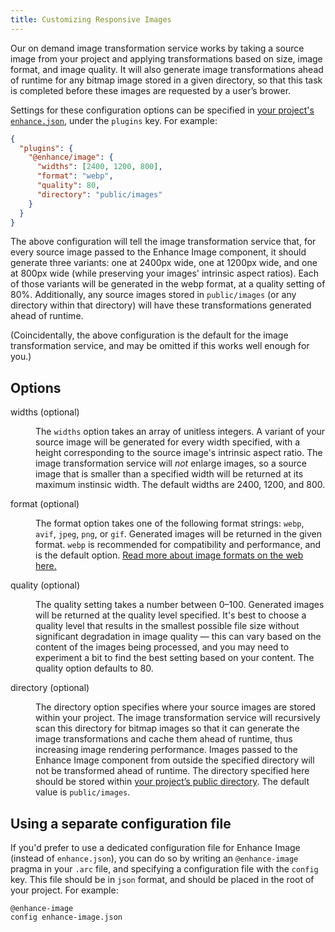 ```yaml
---
title: Customizing Responsive Images
---
```


Our on demand image transformation service works by taking a source image from your project and applying transformations based on size, image format, and image quality. It will also generate image transformations ahead of runtime for any bitmap image stored in a given directory, so that this task is completed before these images are requested by a user’s brower.

Settings for these configuration options can be specified in [your project's `enhance.json`](/docs/learn/starter-project/configuration), under the `plugins` key. For example:

<doc-code filename="enhance.json">

```json
{
  "plugins": {
    "@enhance/image": {
      "widths": [2400, 1200, 800],
      "format": "webp",
      "quality": 80,
      "directory": "public/images"
    }
  }
}
```

</doc-code>

The above configuration will tell the image transformation service that, for every source image passed to the Enhance Image component, it should generate three variants: one at 2400px wide, one at 1200px wide, and one at 800px wide (while preserving your images' intrinsic aspect ratios). Each of those variants will be generated in the webp format, at a quality setting of 80%. Additionally, any source images stored in `public/images` (or any directory within that directory) will have these transformations generated ahead of runtime.

(Coincidentally, the above configuration is the default for the image transformation service, and may be omitted if this works well enough for you.)

## Options

<dl>
  <dt>widths (optional)</dt>
  <dd>

  The `widths` option takes an array of unitless integers. A variant of your source image will be generated for every width specified, with a height corresponding to the source image's intrinsic aspect ratio. The image transformation service will *not* enlarge images, so a source image that is smaller than a specified width will be returned at its maximum instinsic width. The default widths are 2400, 1200, and 800.

  </dd>

  <dt>format (optional)</dt>
  <dd>

  The format option takes one of the following format strings: `webp`, `avif`, `jpeg`, `png`, or `gif`. Generated images will be returned in the given format. `webp` is recommended for compatibility and performance, and is the default option. [Read more about image formats on the web here.](https://developer.mozilla.org/en-US/docs/Web/Media/Formats/Image_types)

  </dd>

  <dt>quality (optional)</dt>
  <dd>

  The quality setting takes a number between 0–100. Generated images will be returned at the quality level specified. It's best to choose a quality level that results in the smallest possible file size without significant degradation in image quality — this can vary based on the content of the images being processed, and you may need to experiment a bit to find the best setting based on your content. The quality option defaults to 80.

  </dd>

  <dt>directory (optional)</dt>
  <dd>

  The directory option specifies where your source images are stored within your project. The image transformation service will recursively scan this directory for bitmap images so that it can generate the image transformations and cache them ahead of runtime, thus increasing image rendering performance. Images passed to the Enhance Image component from outside the specified directory will not be transformed ahead of runtime. The directory specified here should be stored within [your project’s public directory](https://enhance.dev/docs/learn/starter-project/public). The default value is `public/images`.

  </dd>
</dl>

## Using a separate configuration file
If you'd prefer to use a dedicated configuration file for Enhance Image (instead of `enhance.json`), you can do so by writing an `@enhance-image` pragma in your `.arc` file, and specifying a configuration file with the `config` key. This file should be in `json` format, and should be placed in the root of your project. For example:

```arc
@enhance-image
config enhance-image.json
```


